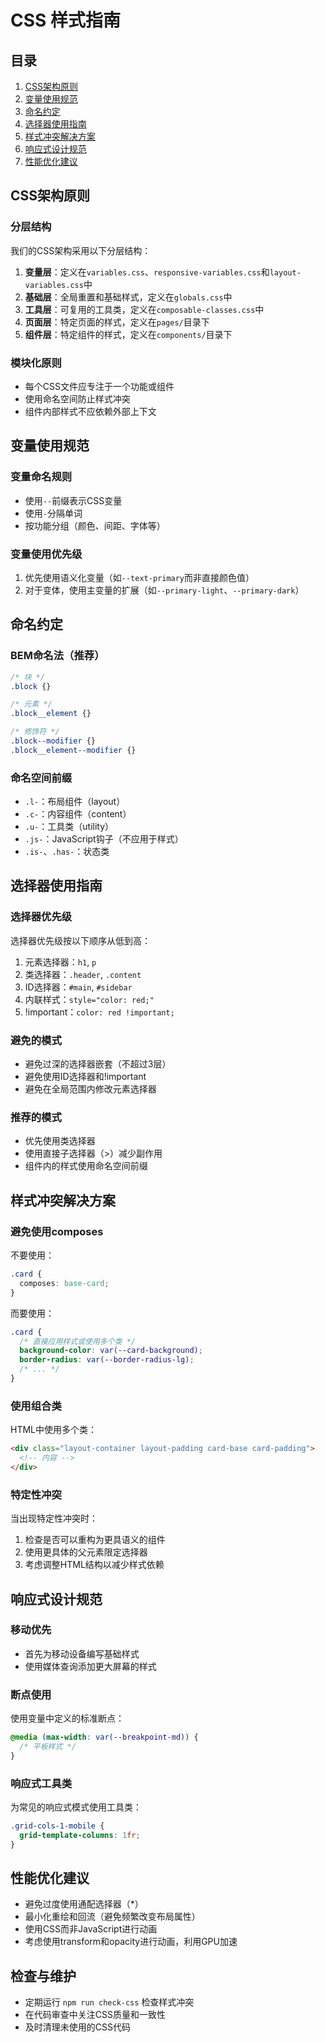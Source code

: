 # CSS 样式指南

## 目录

1. [CSS架构原则](#css架构原则)
2. [变量使用规范](#变量使用规范)
3. [命名约定](#命名约定)
4. [选择器使用指南](#选择器使用指南)
5. [样式冲突解决方案](#样式冲突解决方案)
6. [响应式设计规范](#响应式设计规范)
7. [性能优化建议](#性能优化建议)

## CSS架构原则

### 分层结构

我们的CSS架构采用以下分层结构：

1. **变量层**：定义在`variables.css`、`responsive-variables.css`和`layout-variables.css`中
2. **基础层**：全局重置和基础样式，定义在`globals.css`中
3. **工具层**：可复用的工具类，定义在`composable-classes.css`中
4. **页面层**：特定页面的样式，定义在`pages/`目录下
5. **组件层**：特定组件的样式，定义在`components/`目录下

### 模块化原则

- 每个CSS文件应专注于一个功能或组件
- 使用命名空间防止样式冲突
- 组件内部样式不应依赖外部上下文

## 变量使用规范

### 变量命名规则

- 使用`--`前缀表示CSS变量
- 使用`-`分隔单词
- 按功能分组（颜色、间距、字体等）

### 变量使用优先级

1. 优先使用语义化变量（如`--text-primary`而非直接颜色值）
2. 对于变体，使用主变量的扩展（如`--primary-light`、`--primary-dark`）

## 命名约定

### BEM命名法（推荐）

```css
/* 块 */
.block {}

/* 元素 */
.block__element {}

/* 修饰符 */
.block--modifier {}
.block__element--modifier {}
```

### 命名空间前缀

- `.l-`：布局组件（layout）
- `.c-`：内容组件（content）
- `.u-`：工具类（utility）
- `.js-`：JavaScript钩子（不应用于样式）
- `.is-`、`.has-`：状态类

## 选择器使用指南

### 选择器优先级

选择器优先级按以下顺序从低到高：

1. 元素选择器：`h1`, `p`
2. 类选择器：`.header`, `.content`
3. ID选择器：`#main`, `#sidebar`
4. 内联样式：`style="color: red;"`
5. !important：`color: red !important;`

### 避免的模式

- 避免过深的选择器嵌套（不超过3层）
- 避免使用ID选择器和!important
- 避免在全局范围内修改元素选择器

### 推荐的模式

- 优先使用类选择器
- 使用直接子选择器（>）减少副作用
- 组件内的样式使用命名空间前缀

## 样式冲突解决方案

### 避免使用composes

不要使用：
```css
.card {
  composes: base-card;
}
```

而要使用：
```css
.card {
  /* 直接应用样式或使用多个类 */
  background-color: var(--card-background);
  border-radius: var(--border-radius-lg);
  /* ... */
}
```

### 使用组合类

HTML中使用多个类：
```html
<div class="layout-container layout-padding card-base card-padding">
  <!-- 内容 -->
</div>
```

### 特定性冲突

当出现特定性冲突时：

1. 检查是否可以重构为更具语义的组件
2. 使用更具体的父元素限定选择器
3. 考虑调整HTML结构以减少样式依赖

## 响应式设计规范

### 移动优先

- 首先为移动设备编写基础样式
- 使用媒体查询添加更大屏幕的样式

### 断点使用

使用变量中定义的标准断点：
```css
@media (max-width: var(--breakpoint-md)) {
  /* 平板样式 */
}
```

### 响应式工具类

为常见的响应式模式使用工具类：
```css
.grid-cols-1-mobile {
  grid-template-columns: 1fr;
}
```

## 性能优化建议

- 避免过度使用通配选择器（*）
- 最小化重绘和回流（避免频繁改变布局属性）
- 使用CSS而非JavaScript进行动画
- 考虑使用transform和opacity进行动画，利用GPU加速

## 检查与维护

- 定期运行 `npm run check-css` 检查样式冲突
- 在代码审查中关注CSS质量和一致性
- 及时清理未使用的CSS代码
